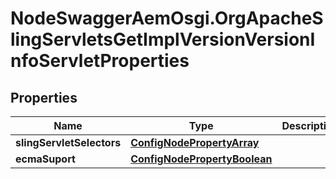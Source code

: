 # NodeSwaggerAemOsgi.OrgApacheSlingServletsGetImplVersionVersionInfoServletProperties

## Properties
Name | Type | Description | Notes
------------ | ------------- | ------------- | -------------
**slingServletSelectors** | [**ConfigNodePropertyArray**](ConfigNodePropertyArray.md) |  | [optional] 
**ecmaSuport** | [**ConfigNodePropertyBoolean**](ConfigNodePropertyBoolean.md) |  | [optional] 


